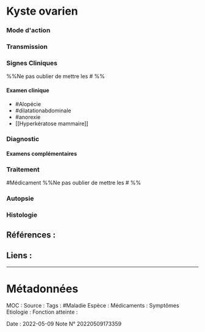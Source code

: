 # Kyste ovarien
### Mode d'action
### Transmission
### Signes Cliniques
%%Ne pas oublier de mettre les # %%
#### Examen clinique
- #Alopécie 
- #dilatationabdominale
- #anorexie 
- [[Hyperkératose mammaire]]
### Diagnostic
#### Examens complémentaires
### Traitement
#Médicament 
%%Ne pas oublier de mettre les # %% 
### Autopsie
### Histologie

## Références :
>
 

## Liens :



***

# Métadonnées
MOC :
Source :
Tags : #Maladie 
	Espèce :
	Médicaments :
	Symptômes
	Etiologie :
	Fonction atteinte :
	
Date : 2022-05-09
Note N° 20220509173359